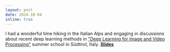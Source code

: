 ```yaml
---
layout: post
date: 2024-10-04
inline: true
---
```

I had a wonderful time hiking in the Italian Alps and engaging in discussions about recent deep learning methods in ["Deep Learning for Image and Video Processing"](https://www.lms.tf.fau.eu/summer-school-2024/) summer school in Südtirol, Italy. [**Slides**](https://drive.google.com/file/d/1rRDkqVj5u6R8VWdxtwsJavZRlYu3aByx/view?usp=drive_link)
